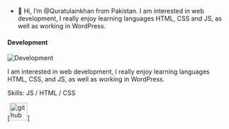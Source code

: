 - 👋 Hi, I’m @Quratulainkhan from Pakistan. I am interested in web development, I really enjoy learning languages HTML, CSS and JS, as well as working in WordPress.
#### Development
![Development](https://github.com/Quratulainkhan146/Quratulainkhan146.git)

I am interested in web development, I really enjoy learning languages HTML, CSS, and JS, as well as working in WordPress.

Skills:  JS / HTML / CSS


[<img src='C:\Users\abc\Pictures\311517763_6191759454174575_4438985669061627687_n.jpg' alt='github' height='40'>] 



 
